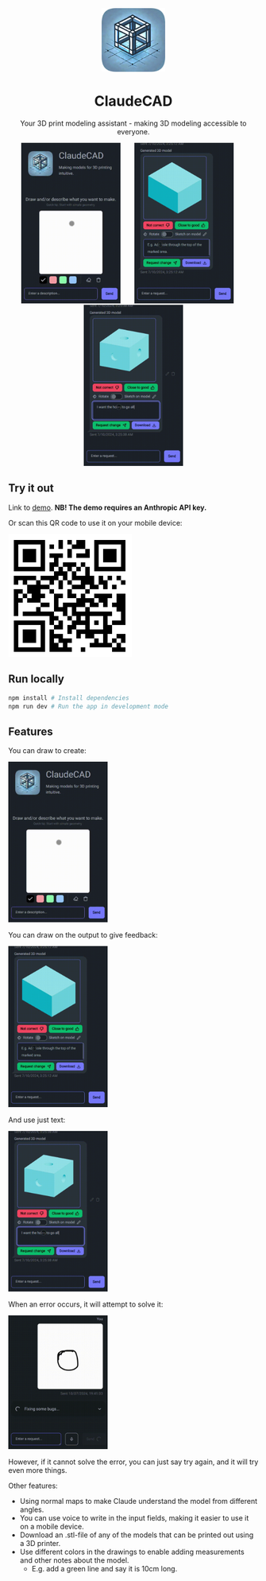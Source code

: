 <div align="center">
  <img src="app/icon.png" width="128" height="128">
  <br />
  <h1>ClaudeCAD</h1>
  <p>Your 3D print modeling assistant - making 3D modeling accessible to everyone.</p>
</div>

<div align="center">
  <img src="demo-sketch-input.gif" width="200" />
  &nbsp;
  &nbsp;
  &nbsp;
  <img src="demo-sketch-request.gif" width="200" />
  &nbsp;
  &nbsp;
  &nbsp;
  <img src="demo-text-request.gif" width="200" />
</div>

## Try it out

Link to [demo](https://claudecad.com). **NB! The demo requires an Anthropic API key.**

Or scan this QR code to use it on your mobile device:

[![QR code](qr-code.png)](https://claudecad.com)

## Run locally

```bash
npm install # Install dependencies
npm run dev # Run the app in development mode
```

## Features

You can draw to create:

<img src="demo-sketch-input.gif" width="200" />

You can draw on the output to give feedback:

<img src="demo-sketch-request.gif" width="200" />

And use just text:

<img src="demo-text-request.gif" width="200" />

When an error occurs, it will attempt to solve it:

<img src="demo-error-handling.gif" width="200" />

However, if it cannot solve the error, you can just say try again, and it will try even more things.

Other features:

- Using normal maps to make Claude understand the model from different angles.
- You can use voice to write in the input fields, making it easier to use it on a mobile device.
- Download an .stl-file of any of the models that can be printed out using a 3D printer.
- Use different colors in the drawings to enable adding measurements and other notes about the model.
  - E.g. add a green line and say it is 10cm long.
